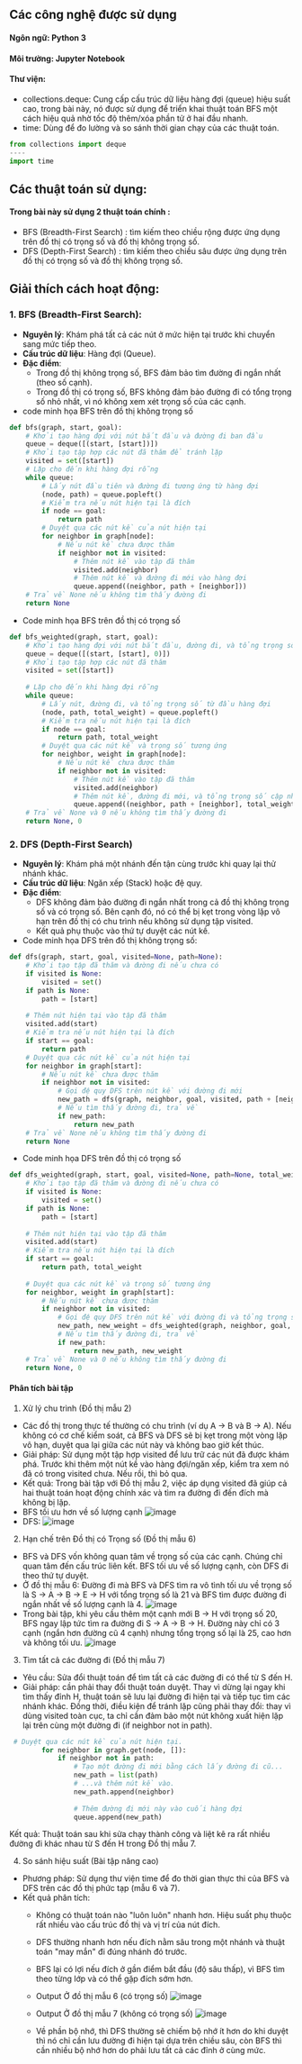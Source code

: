 ## Các công nghệ được sử dụng
#### Ngôn ngữ: Python 3
#### Môi trường: Jupyter Notebook 
#### Thư viện:
+ collections.deque: Cung cấp cấu trúc dữ liệu hàng đợi (queue) hiệu suất cao, trong bài này, nó được sử dụng để triển khai thuật toán BFS một cách hiệu quả nhờ tốc độ thêm/xóa phần tử ở hai đầu nhanh.
+ time: Dùng để đo lường và so sánh thời gian chạy của các thuật toán.
```python
from collections import deque
----
import time
```
## Các thuật toán sử dụng:
#### Trong bài này sử dụng 2 thuật toán chính :
- BFS (Breadth-First Search) : tìm kiếm theo chiều rộng được ứng dụng trên đồ thị có trọng số và đồ thị không trọng số.
- DFS (Depth-First Search) : tìm kiếm theo chiều sâu được ứng dụng trên đồ thị có trọng số và đồ thị không trọng số.
## Giải thích cách hoạt động:
### 1. BFS (Breadth-First Search): 
- **Nguyên lý**: Khám phá tất cả các nút ở mức hiện tại trước khi chuyển sang mức tiếp theo.
- **Cấu trúc dữ liệu**: Hàng đợi (Queue).
- **Đặc điểm**:
  - Trong đồ thị không trọng số, BFS đảm bảo tìm đường đi ngắn nhất (theo số cạnh).
  - Trong đồ thị có trọng số, BFS không đảm bảo đường đi có tổng trọng số nhỏ nhất, vì nó không xem xét trọng số của các cạnh.
- code minh họa BFS trên đồ thị không trọng số
```python
def bfs(graph, start, goal):
    # Khởi tạo hàng đợi với nút bắt đầu và đường đi ban đầu
    queue = deque([(start, [start])])
    # Khởi tạo tập hợp các nút đã thăm để tránh lặp
    visited = set([start])
    # Lặp cho đến khi hàng đợi rỗng
    while queue:
        # Lấy nút đầu tiên và đường đi tương ứng từ hàng đợi
        (node, path) = queue.popleft()
        # Kiểm tra nếu nút hiện tại là đích
        if node == goal:
            return path
        # Duyệt qua các nút kề của nút hiện tại
        for neighbor in graph[node]:
            # Nếu nút kề chưa được thăm
            if neighbor not in visited:
                # Thêm nút kề vào tập đã thăm
                visited.add(neighbor)
                # Thêm nút kề và đường đi mới vào hàng đợi
                queue.append((neighbor, path + [neighbor]))
    # Trả về None nếu không tìm thấy đường đi
    return None
```
- Code minh họa BFS trên đồ thị có trọng số
```python
def bfs_weighted(graph, start, goal):
    # Khởi tạo hàng đợi với nút bắt đầu, đường đi, và tổng trọng số
    queue = deque([(start, [start], 0)])
    # Khởi tạo tập hợp các nút đã thăm
    visited = set([start])
    
    # Lặp cho đến khi hàng đợi rỗng
    while queue:
        # Lấy nút, đường đi, và tổng trọng số từ đầu hàng đợi
        (node, path, total_weight) = queue.popleft()
        # Kiểm tra nếu nút hiện tại là đích
        if node == goal:
            return path, total_weight
        # Duyệt qua các nút kề và trọng số tương ứng
        for neighbor, weight in graph[node]:
            # Nếu nút kề chưa được thăm
            if neighbor not in visited:
                # Thêm nút kề vào tập đã thăm
                visited.add(neighbor)
                # Thêm nút kề, đường đi mới, và tổng trọng số cập nhật vào hàng đợi
                queue.append((neighbor, path + [neighbor], total_weight + weight))
    # Trả về None và 0 nếu không tìm thấy đường đi
    return None, 0
```

### 2. DFS (Depth-First Search) 
- **Nguyên lý**: Khám phá một nhánh đến tận cùng trước khi quay lại thử nhánh khác.
- **Cấu trúc dữ liệu**: Ngăn xếp (Stack) hoặc đệ quy.
- **Đặc điểm**:
  - DFS không đảm bảo đường đi ngắn nhất trong cả đồ thị không trọng số và có trọng số. Bên cạnh đó, nó có thể bị kẹt trong vòng lặp vô hạn trên đồ thị có chu trình nếu không sử dụng tập visited.
  - Kết quả phụ thuộc vào thứ tự duyệt các nút kề.
- Code minh họa DFS trên đồ thị không trọng số:
```python
def dfs(graph, start, goal, visited=None, path=None):
    # Khởi tạo tập đã thăm và đường đi nếu chưa có
    if visited is None:
        visited = set()
    if path is None:
        path = [start]
    
    # Thêm nút hiện tại vào tập đã thăm
    visited.add(start)
    # Kiểm tra nếu nút hiện tại là đích
    if start == goal:
        return path
    # Duyệt qua các nút kề của nút hiện tại
    for neighbor in graph[start]:
        # Nếu nút kề chưa được thăm
        if neighbor not in visited:
            # Gọi đệ quy DFS trên nút kề với đường đi mới
            new_path = dfs(graph, neighbor, goal, visited, path + [neighbor])
            # Nếu tìm thấy đường đi, trả về
            if new_path:
                return new_path
    # Trả về None nếu không tìm thấy đường đi
    return None
```
- Code minh họa DFS trên đồ thị có trọng số
```python
def dfs_weighted(graph, start, goal, visited=None, path=None, total_weight=0):
    # Khởi tạo tập đã thăm và đường đi nếu chưa có
    if visited is None:
        visited = set()
    if path is None:
        path = [start]
    
    # Thêm nút hiện tại vào tập đã thăm
    visited.add(start)
    # Kiểm tra nếu nút hiện tại là đích
    if start == goal:
        return path, total_weight
    
    # Duyệt qua các nút kề và trọng số tương ứng
    for neighbor, weight in graph[start]:
        # Nếu nút kề chưa được thăm
        if neighbor not in visited:
            # Gọi đệ quy DFS trên nút kề với đường đi và tổng trọng số mới
            new_path, new_weight = dfs_weighted(graph, neighbor, goal, visited, path + [neighbor], total_weight + weight)
            # Nếu tìm thấy đường đi, trả về
            if new_path:
                return new_path, new_weight
    # Trả về None và 0 nếu không tìm thấy đường đi
    return None, 0
```
#### Phân tích bài tập 
1. Xử lý chu trình (Đồ thị mẫu 2)
- Các đồ thị trong thực tế thường có chu trình (ví dụ A -> B và B -> A). Nếu không có cơ chế kiểm soát, cả BFS và DFS sẽ bị kẹt trong một vòng lặp vô hạn, duyệt qua lại giữa các nút này và không bao giờ kết thúc.
- Giải pháp: Sử dụng một tập hợp visited để lưu trữ các nút đã được khám phá. Trước khi thêm một nút kề vào hàng đợi/ngăn xếp, kiểm tra xem nó đã có trong visited chưa. Nếu rồi, thì bỏ qua.
- Kết quả: Trong bài tập với Đồ thị mẫu 2, việc áp dụng visited đã giúp cả hai thuật toán hoạt động chính xác và tìm ra đường đi đến đích mà không bị lặp.
- BFS tối ưu hơn về số lượng cạnh
![image](https://github.com/user-attachments/assets/7cbc9504-3713-4c7f-9768-f478676bfe92)
- DFS:
![image](https://github.com/user-attachments/assets/61c6203e-be57-457e-aaf2-3db8cff88db2)


2. Hạn chế trên Đồ thị có Trọng số (Đồ thị mẫu 6)
- BFS và DFS vốn không quan tâm về trọng số của các cạnh. Chúng chỉ quan tâm đến cấu trúc liên kết. BFS tối ưu về số lượng cạnh, còn DFS đi theo thứ tự duyệt.
- Ở đồ thị mẫu 6: Đường đi mà BFS và DFS tìm ra vô tình tối ưu về trọng số là S -> A -> B -> E -> H với tổng trọng số là 21 và BFS tìm được đường đi ngắn nhất về số lượng cạnh là 4.
![image](https://github.com/user-attachments/assets/2c0c9a1e-d65d-4c03-93e9-b1500627468d)
- Trong bài tập, khi yêu cầu thêm một cạnh mới B -> H với trọng số 20, BFS ngay lập tức tìm ra đường đi S -> A -> B -> H. Đường này chỉ có 3 cạnh (ngắn hơn đường cũ 4 cạnh) nhưng tổng trọng số lại là 25, cao hơn và không tối ưu.
![image](https://github.com/user-attachments/assets/b85f22ad-9e8b-4c27-ac24-a9a1f5a94f1c)

  
3. Tìm tất cả các đường đi (Đồ thị mẫu 7)
- Yêu cầu: Sửa đổi thuật toán để tìm tất cả các đường đi có thể từ S đến H.
- Giải pháp: cần phải thay đổi thuật toán duyệt. Thay vì dừng lại ngay khi tìm thấy đỉnh H, thuật toán sẽ lưu lại đường đi hiện tại và tiếp tục tìm các nhánh khác. Đồng thời, điều kiện để tránh lặp cũng phải thay đổi: thay vì dùng visited toàn cục, ta chỉ cần đảm bảo một nút không xuất hiện lặp lại trên cùng một đường đi (if neighbor not in path).
```python
 # Duyệt qua các nút kề của nút hiện tại.
        for neighbor in graph.get(node, []):
            if neighbor not in path:
                # Tạo một đường đi mới bằng cách lấy đường đi cũ...
                new_path = list(path)
                # ...và thêm nút kề vào.
                new_path.append(neighbor)
                
                # Thêm đường đi mới này vào cuối hàng đợi 
                queue.append(new_path)
```
Kết quả: Thuật toán sau khi sửa chạy thành công và liệt kê ra rất nhiều đường đi khác nhau từ S đến H trong Đồ thị mẫu 7. 

4. So sánh hiệu suất (Bài tập nâng cao)
- Phương pháp: Sử dụng thư viện time để đo thời gian thực thi của BFS và DFS trên các đồ thị phức tạp (mẫu 6 và 7).
- Kết quả phân tích:
  - Không có thuật toán nào "luôn luôn" nhanh hơn. Hiệu suất phụ thuộc rất nhiều vào cấu trúc đồ thị và vị trí của nút đích.
  - DFS thường nhanh hơn nếu đích nằm sâu trong một nhánh và thuật toán "may mắn" đi đúng nhánh đó trước.
  - BFS lại có lợi nếu đích ở gần điểm bắt đầu (độ sâu thấp), vì BFS tìm theo từng lớp và có thể gặp đích sớm hơn.
  - Output Ở đồ thị mẫu 6 (có trọng số)
![image](https://github.com/user-attachments/assets/4961f1c6-b1a9-4332-8e0c-0d6477d3274d)
  - Output Ở đồ thị mẫu 7 (không có trọng số)
![image](https://github.com/user-attachments/assets/a395f18a-eb7c-4e9f-bf87-4b4793d5dfb4)

  - Về phần bộ nhớ, thì DFS thường sẽ chiếm bộ nhớ ít hơn do khi duyệt thì nó chỉ cần lưu đường đi hiện tại dựa trên chiều sâu, còn BFS thì cần nhiều bộ nhớ hơn do phải lưu tất cả các đỉnh ở cùng mức.


